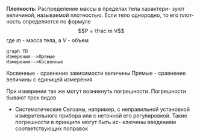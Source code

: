 **Плотность**: Распределение массы в пределах тела характери-
зуют величиной, называемой плотностью. Если тело однородно, то его плот-
ность определяется по формуле
$$P = \frac m V$$где $m$ - масса тела, а $V$ - объем

```mermaid 
graph TD
Измерения-->Прямые
Измерения-->Косвенные
```
Косвенные - сравнение зависимости величины
Прямые - сравнение величины с единицей измерения

При измерении так же могут возникнуть погрешности. Погрешности бывают трех видов
- Систематические
 Связаны, например, с неправильной установкой измерительного прибора или с неточной его регулировкой.  Такие погрешности в принципе могут быть ис-
ключены введением соответствующих поправок
